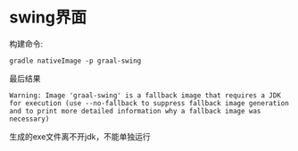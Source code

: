 # swing界面
构建命令:
```
gradle nativeImage -p graal-swing
```
最后结果
```
Warning: Image 'graal-swing' is a fallback image that requires a JDK for execution (use --no-fallback to suppress fallback image generation and to print more detailed information why a fallback image was necessary)
```
生成的exe文件离不开jdk，不能单独运行